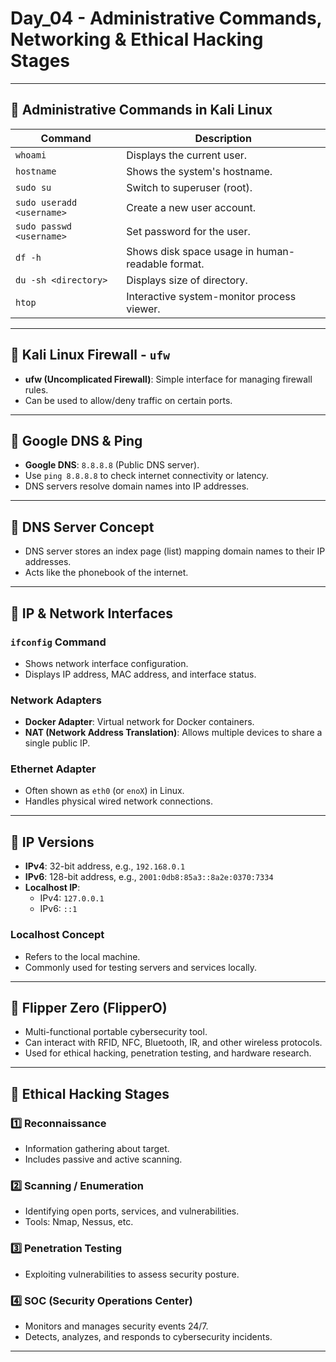 # Day_04 - Administrative Commands, Networking & Ethical Hacking Stages

---

## 📌 Administrative Commands in Kali Linux

| Command | Description |
|---------|-------------|
| `whoami` | Displays the current user. |
| `hostname` | Shows the system's hostname. |
| `sudo su` | Switch to superuser (root). |
| `sudo useradd <username>` | Create a new user account. |
| `sudo passwd <username>` | Set password for the user. |
| `df -h` | Shows disk space usage in human-readable format. |
| `du -sh <directory>` | Displays size of directory. |
| `htop` | Interactive system-monitor process viewer. |

---

## 📌 Kali Linux Firewall - `ufw`

- **ufw (Uncomplicated Firewall)**: Simple interface for managing firewall rules.
- Can be used to allow/deny traffic on certain ports.

---

## 📌 Google DNS & Ping

- **Google DNS**: `8.8.8.8` (Public DNS server).
- Use `ping 8.8.8.8` to check internet connectivity or latency.
- DNS servers resolve domain names into IP addresses.

---

## 📌 DNS Server Concept

- DNS server stores an index page (list) mapping domain names to their IP addresses.
- Acts like the phonebook of the internet.

---

## 📌 IP & Network Interfaces

### `ifconfig` Command

- Shows network interface configuration.
- Displays IP address, MAC address, and interface status.

### Network Adapters

- **Docker Adapter**: Virtual network for Docker containers.
- **NAT (Network Address Translation)**: Allows multiple devices to share a single public IP.

### Ethernet Adapter

- Often shown as `eth0` (or `enoX`) in Linux.
- Handles physical wired network connections.

---

## 📌 IP Versions

- **IPv4**: 32-bit address, e.g., `192.168.0.1`
- **IPv6**: 128-bit address, e.g., `2001:0db8:85a3::8a2e:0370:7334`
- **Localhost IP**:
  - IPv4: `127.0.0.1`
  - IPv6: `::1`

### Localhost Concept

- Refers to the local machine.
- Commonly used for testing servers and services locally.

---

## 📌 Flipper Zero (FlipperO)

- Multi-functional portable cybersecurity tool.
- Can interact with RFID, NFC, Bluetooth, IR, and other wireless protocols.
- Used for ethical hacking, penetration testing, and hardware research.

---

## 📌 Ethical Hacking Stages

### 1️⃣ Reconnaissance
- Information gathering about target.
- Includes passive and active scanning.

### 2️⃣ Scanning / Enumeration
- Identifying open ports, services, and vulnerabilities.
- Tools: Nmap, Nessus, etc.

### 3️⃣ Penetration Testing
- Exploiting vulnerabilities to assess security posture.

### 4️⃣ SOC (Security Operations Center)
- Monitors and manages security events 24/7.
- Detects, analyzes, and responds to cybersecurity incidents.

---

